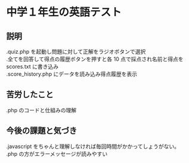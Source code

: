 # 中学１年生の英語テスト

## 説明

.quiz.php を起動し問題に対して正解をラジオボタンで選択  
.全てを回答して得点の履歴ボタンを押すと各 10 点で採点され名前と得点を scores.txt に書き込み  
.score_history.php にデータを読み込み得点履歴を表示

## 苦労したこと

.php のコードと仕組みの理解

## 今後の課題と気づき

.javascript をちゃんと理解しなければ毎回時間がかかってしょうがない。  
.php の方がエラーメッセージが読みやすい
